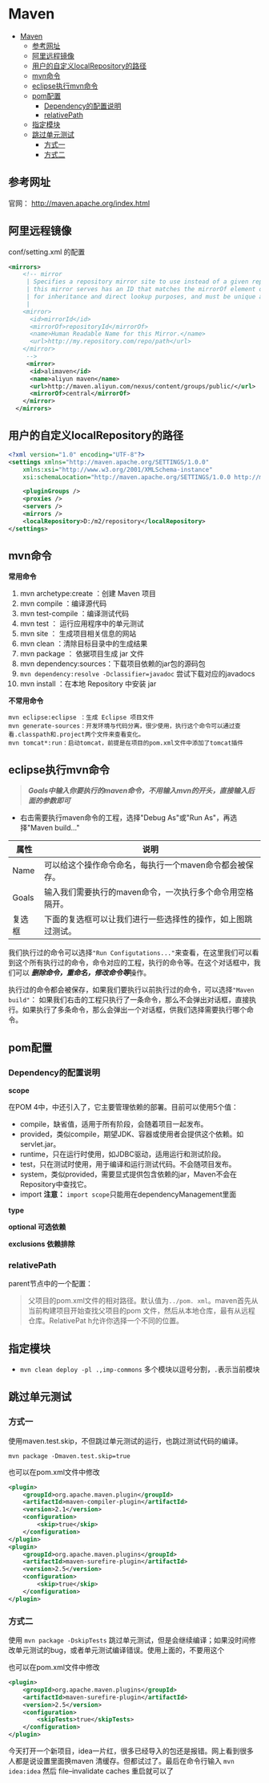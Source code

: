 # Maven

<!-- TOC -->

- [Maven](#maven)
  - [参考网址](#%e5%8f%82%e8%80%83%e7%bd%91%e5%9d%80)
  - [阿里远程镜像](#%e9%98%bf%e9%87%8c%e8%bf%9c%e7%a8%8b%e9%95%9c%e5%83%8f)
  - [用户的自定义localRepository的路径](#%e7%94%a8%e6%88%b7%e7%9a%84%e8%87%aa%e5%ae%9a%e4%b9%89localrepository%e7%9a%84%e8%b7%af%e5%be%84)
  - [mvn命令](#mvn%e5%91%bd%e4%bb%a4)
  - [eclipse执行mvn命令](#eclipse%e6%89%a7%e8%a1%8cmvn%e5%91%bd%e4%bb%a4)
  - [pom配置](#pom%e9%85%8d%e7%bd%ae)
    - [Dependency的配置说明](#dependency%e7%9a%84%e9%85%8d%e7%bd%ae%e8%af%b4%e6%98%8e)
    - [relativePath](#relativepath)
  - [指定模块](#%e6%8c%87%e5%ae%9a%e6%a8%a1%e5%9d%97)
  - [跳过单元测试](#%e8%b7%b3%e8%bf%87%e5%8d%95%e5%85%83%e6%b5%8b%e8%af%95)
    - [方式一](#%e6%96%b9%e5%bc%8f%e4%b8%80)
    - [方式二](#%e6%96%b9%e5%bc%8f%e4%ba%8c)

<!-- /TOC -->

## 参考网址
官网： http://maven.apache.org/index.html


## 阿里远程镜像

 conf/setting.xml 的配置

``` xml
<mirrors>
    <!-- mirror
     | Specifies a repository mirror site to use instead of a given repository. The repository that
     | this mirror serves has an ID that matches the mirrorOf element of this mirror. IDs are used
     | for inheritance and direct lookup purposes, and must be unique across the set of mirrors.    
     |
    <mirror>
      <id>mirrorId</id>
      <mirrorOf>repositoryId</mirrorOf>
      <name>Human Readable Name for this Mirror.</name>
      <url>http://my.repository.com/repo/path</url>
    </mirror>
     -->
     <mirror>  
	  <id>alimaven</id>  
	  <name>aliyun maven</name>  
	  <url>http://maven.aliyun.com/nexus/content/groups/public/</url>  
	  <mirrorOf>central</mirrorOf>  
	</mirror>  
  </mirrors>
```

## 用户的自定义localRepository的路径


``` xml
<?xml version="1.0" encoding="UTF-8"?>
<settings xmlns="http://maven.apache.org/SETTINGS/1.0.0"
	xmlns:xsi="http://www.w3.org/2001/XMLSchema-instance"
	xsi:schemaLocation="http://maven.apache.org/SETTINGS/1.0.0 http://maven.apache.org/xsd/settings-1.0.0.xsd">

	<pluginGroups />
	<proxies />
	<servers />
	<mirrors />
	<localRepository>D:/m2/repository</localRepository>
</settings>

```

## mvn命令

**常用命令**
1. mvn archetype:create ：创建 Maven 项目
1. mvn compile ：编译源代码
1. mvn test-compile ：编译测试代码
1. mvn test ： 运行应用程序中的单元测试
1. mvn site ： 生成项目相关信息的网站
1. mvn clean ：清除目标目录中的生成结果
1. mvn package ： 依据项目生成 jar 文件
1. mvn dependency:sources：下载项目依赖的jar包的源码包
2. `mvn dependency:resolve -Dclassifier=javadoc` 尝试下载对应的javadocs
3. mvn install ：在本地 Repository 中安装 jar

**不常用命令**
```
mvn eclipse:eclipse ：生成 Eclipse 项目文件
mvn generate-sources：开发环境与代码分离，很少使用，执行这个命令可以通过查看.classpath和.project两个文件来查看变化。
mvn tomcat*:run：启动tomcat，前提是在项目的pom.xml文件中添加了tomcat插件
```


## eclipse执行mvn命令

> ***Goals中输入你要执行的maven命令，不用输入mvn的开头，直接输入后面的参数即可***

- 右击需要执行maven命令的工程，选择"Debug As"或"Run As"，再选择"Maven build..."

属性 | 说明
---|---
Name | 可以给这个操作命令命名，每执行一个maven命令都会被保存。
Goals | 输入我们需要执行的maven命令，一次执行多个命令用空格隔开。
复选框 | 下面的复选框可以让我们进行一些选择性的操作，如上图跳过测试。

我们执行过的命令可以选择`"Run Configutations..."`来查看，在这里我们可以看到这个所有执行过的命令，命令对应的工程，执行的命令等。在这个对话框中，我们可以 ***删除命令，重命名，修改命令等***操作。

执行过的命令都会被保存，如果我们要执行以前执行过的命令，可以选择`"Maven build"`：
如果我们右击的工程只执行了一条命令，那么不会弹出对话框，直接执行。如果执行了多条命令，那么会弹出一个对话框，供我们选择需要执行哪个命令。


## pom配置

### Dependency的配置说明

**scope**

在POM 4中，<dependency>中还引入了<scope>，它主要管理依赖的部署。目前<scope>可以使用5个值：
* compile，缺省值，适用于所有阶段，会随着项目一起发布。
* provided，类似compile，期望JDK、容器或使用者会提供这个依赖。如servlet.jar。
* runtime，只在运行时使用，如JDBC驱动，适用运行和测试阶段。
* test，只在测试时使用，用于编译和运行测试代码。不会随项目发布。
* system，类似provided，需要显式提供包含依赖的jar，Maven不会在Repository中查找它。
* import **注意：** `import scope`只能用在dependencyManagement里面

**type**


**optional 可选依赖**


**exclusions 依赖排除**

### relativePath

parent节点中的一个配置：
 > 父项目的pom.xml文件的相对路径。默认值为`../pom.
 xml`。maven首先从当前构建项目开始查找父项目的pom
 文件，然后从本地仓库，最有从远程仓库。RelativePat
 h允许你选择一个不同的位置。

## 指定模块

- `mvn clean deploy -pl .,imp-commons` 多个模块以逗号分割，`.`表示当前模块

## 跳过单元测试

### 方式一

使用maven.test.skip，不但跳过单元测试的运行，也跳过测试代码的编译。

```
mvn package -Dmaven.test.skip=true 
```

也可以在pom.xml文件中修改

``` xml
<plugin>  
    <groupId>org.apache.maven.plugin</groupId>  
    <artifactId>maven-compiler-plugin</artifactId>  
    <version>2.1</version>  
    <configuration>  
        <skip>true</skip>  
    </configuration>  
</plugin>  
<plugin>  
    <groupId>org.apache.maven.plugins</groupId>  
    <artifactId>maven-surefire-plugin</artifactId>  
    <version>2.5</version>  
    <configuration>  
        <skip>true</skip>  
    </configuration>  
</plugin> 
```

### 方式二

使用 `mvn package -DskipTests` 跳过单元测试，但是会继续编译；如果没时间修改单元测试的bug，或者单元测试编译错误。使用上面的，不要用这个

也可以在pom.xml文件中修改

``` xml
<plugin>  
    <groupId>org.apache.maven.plugins</groupId>  
    <artifactId>maven-surefire-plugin</artifactId>  
    <version>2.5</version>  
    <configuration>  
        <skipTests>true</skipTests>  
    </configuration>  
</plugin> 
```



今天打开一个新项目，idea一片红，很多已经导入的包还是报错。网上看到很多人都是说设置里面换maven 清缓存。但都试过了。最后在命令行输入 `mvn idea:idea` 然后 file–invalidate caches 重启就可以了
